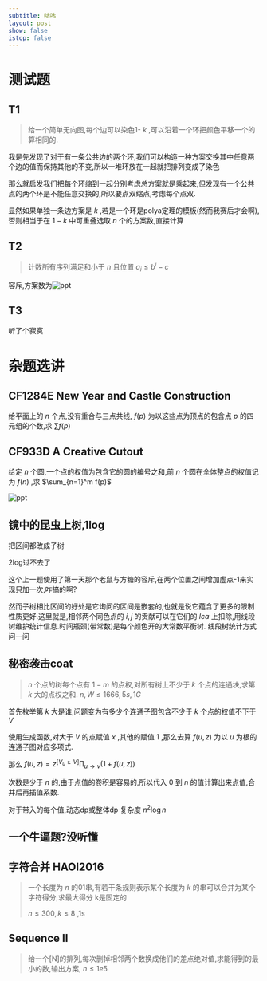 ```yaml
---
subtitle: 咕咕
layout: post
show: false
istop: false
---
```


# 测试题

## T1

> 给一个简单无向图,每个边可以染色1- $k$ ,可以沿着一个环把颜色平移一个的算相同的.

我是先发现了对于有一条公共边的两个环,我们可以构造一种方案交换其中任意两个边的值而保持其他的不变,所以一堆环放在一起就把排列变成了染色

那么就启发我们把每个环缩到一起分别考虑总方案就是乘起来,但发现有一个公共点的两个环是不能任意交换的,所以要点双缩点,考虑每个点双.

显然如果单独一条边方案是 $k$ ,若是一个环是polya定理的模板(然而我赛后才会啊),否则相当于在 $1-k$ 中可重叠选取 $n$ 个的方案数,直接计算

## T2

> 计数所有序列满足和小于 $n$ 且位置 $a_i\le b^i-c$ 

容斥,方案数为![ppt](https://pic.imgdb.cn/item/62b6a1ce09475431290b03a1.jpg)

## T3

听了个寂寞

# 杂题选讲

## CF1284E New Year and Castle Construction

给平面上的 $n$ 个点,没有重合与三点共线, $f(p)$ 为以这些点为顶点的包含点 $p$ 的四元组的个数,求 $\sum f(p)$ 

## CF933D A Creative Cutout

给定 $n$ 个圆,一个点的权值为包含它的圆的编号之和,前 $n$ 个圆在全体整点的权值记为 $f(n)$ ,求 $\sum_{n=1}^m f(p)$ 

![ppt](https://pic.imgdb.cn/item/62b6add509475431291b30c7.jpg)

## 镜中的昆虫上树,1log

把区间都改成子树

2log过不去了

这个上一题使用了第一天那个老鼠与方糖的容斥,在两个位置之间增加虚点-1来实现只加一次,咋搞的啊?

然而子树相比区间的好处是它询问的区间是嵌套的,也就是说它蕴含了更多的限制性质更好.这里就是,相邻两个同色点的 $i,j$ 的贡献可以在它们的 $lca$ 上扣除,用线段树维护统计信息.时间瓶颈(带常数)是每个颜色开的大常数平衡树.
线段树统计方式问一问

## 秘密袭击coat

> $n$ 个点的树每个点有 $1-m$ 的点权,对所有树上不少于 $k$ 个点的连通块,求第 $k$ 大的点权之和.
> $n,W\le 1666,5s,1G$ 

首先枚举第 $k$ 大是谁,问题变为有多少个连通子图包含不少于 $k$ 个点的权值不下于 $V$ 

使用生成函数,对大于 $V$ 的点赋值 $x$ ,其他的赋值 $1$ ,那么去算 $f(u,z)$ 为以 $u$ 为根的连通子图对应多项式.

那么 $f(u,z)=z^{[V_u\ge V]}\prod_{u\rightarrow v}(1+f(u,z))$ 

次数是少于 $n$ 的,由于点值的卷积是容易的,所以代入 $0$ 到 $n$ 的值计算出来点值,合并后再插值系数.

对于带入的每个值,动态dp或整体dp
复杂度 $n^2\log n$ 

## 一个牛逼题?没听懂

## 字符合并 HAOI2016

> 一个长度为 $n$ 的01串,有若干条规则表示某个长度为 $k$ 的串可以合并为某个字符得分,求最大得分
> k是固定的
> 
> $n\le 300,k\le 8$ ,1s

## Sequence II

> 给一个[N]的排列,每次删掉相邻两个数换成他们的差点绝对值,求能得到的最小的数,输出方案, $n\le 1e5$ 
